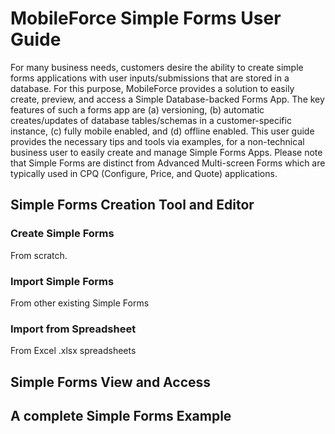 # MobileForce Simple Forms User Guide
For many business needs, customers desire the ability to create simple forms applications with user inputs/submissions that are stored in a database. 
For this purpose, MobileForce provides a solution to easily create, preview, and access a Simple Database-backed Forms App. The key features of such a forms app are (a) versioning, (b) automatic creates/updates of database tables/schemas in a customer-specific instance, (c) fully mobile enabled, and (d) offline enabled.
This user guide provides the necessary tips and tools via examples, for a non-technical business user to easily create and manage Simple Forms Apps.
Please note that Simple Forms are distinct from Advanced Multi-screen Forms which are typically used in CPQ (Configure, Price, and Quote) applications.


## Simple Forms Creation Tool and Editor

### Create Simple Forms
From scratch.
### Import Simple Forms
From other existing Simple Forms
### Import from Spreadsheet
From Excel .xlsx spreadsheets

## Simple Forms View and Access

## A complete Simple Forms Example

